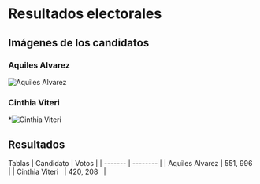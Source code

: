 # Resultados electorales 

## Imágenes de los candidatos
### Aquiles Alvarez
![Aquiles Alvarez]([[/ruta/a/la/imagen.jpg](https://www.google.com/url?sa=i&url=https%3A%2F%2Fes.wikipedia.org%2Fwiki%2FAquiles_%25C3%2581lvarez&psig=AOvVaw2E3_ZzpxKenqvr2oeXKlJx&ust=1676126378325000&source=images&cd=vfe&ved=0CA0QjRxqFwoTCOiCmcGXi_0CFQAAAAAdAAAAABAH)](https://upload.wikimedia.org/wikipedia/commons/thumb/4/47/Aquiles_Alvarez_Henriques.jpg/1200px-Aquiles_Alvarez_Henriques.jpg))
### Cinthia Viteri
*![Cinthia Viteri](/ruta/a/la/imagen.jpg)

## Resultados 

Tablas 
| Candidato | Votos   |
| ------- | -------- |
| Aquiles Alvarez  | 551, 996   |
| Cinthia Viteri   | 420, 208   |
